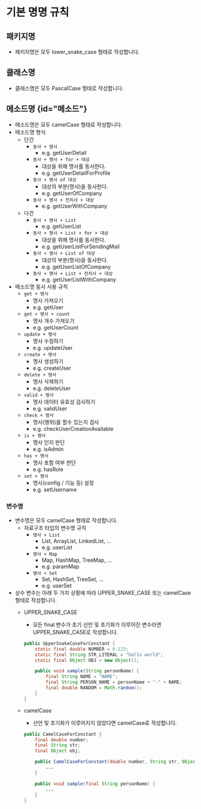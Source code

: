 # 기본 명명 규칙

## 패키지명

- 패키지명은 모두 lower_snake_case 형태로 작성합니다.

## 클래스명

- 클래스명은 모두 PascalCase 형태로 작성합니다.

## 메소드명 {id="메소드"}

- 메소드명은 모두 camelCase 형태로 작성합니다.
- 메소드명 형식
    - 단건
        - `동사 + 명사`
            - e.g. getUserDetail
        - `동사 + 명사 + for + 대상`
            - 대상을 위해 명사를 동사한다.
            - e.g. getUserDetailForProfile
        - `동사 + 명사 of 대상`
            - 대상의 부분(명사)을 동사한다.
            - e.g. getUserOfCompany
        - `동사 + 명사 + 전치사 + 대상`
            - e.g. getUserWithCompany
    - 다건
        - `동사 + 명사 + List`
            - e.g. getUserList
        - `동사 + 명사 + List + for + 대상`
            - 대상을 위해 명사를 동사한다.
            - e.g. getUserListForSendingMail
        - `동사 + 명사 + List of 대상`
            - 대상의 부분(명사)을 동사한다.
            - e.g. getUserListOfCompany
        - `동사 + 명사 + List + 전치사 + 대상`
            - e.g. getUserListWithCompany
- 메소드명 동사 사용 규칙
    - `get + 명사`
        - 명사 가져오기
        - e.g. getUser
    - `get + 명사 + count`
        - 명사 개수 가져오기
        - e.g. getUserCount
    - `update + 명사`
        - 명사 수정하기
        - e.g. updateUser
    - `create + 명사`
        - 명사 생성하기
        - e.g. createUser
    - `delete + 명사`
        - 명사 삭제하기
        - e.g. deleteUser
    - `valid + 명사`
        - 명사 데이터 유효성 검사하기
        - e.g. validUser
    - `check + 명사`
        - 명사(행위)를 할수 있는지 검사
        - e.g. checkUserCreationAvailable
    - `is + 명사`
        - 명사 인지 판단
        - e.g. isAdmin
    - `has + 명사`
        - 명사 포함 여부 판단
        - e.g. hasRole
    - `set + 명사`
        - 명사(config / 기능 등) 설정
        - e.g. setUsername


### 변수명

- 변수명은 모두 camelCase 형태로 작성합니다.
    - 자료구조 타입의 변수명 규칙
        - `명사 + List`
            - List, ArrayList, LinkedList, …
            - e.g. userList
        - `명사 + Map`
            - Map, HashMap, TreeMap, …
            - e.g. paramMap
        - `명사 + Set`
            - Set, HashSet, TreeSet, …
            - e.g. userSet
- 상수 변수는 아래 두 가지 상황에 따라 UPPER_SNAKE_CASE 또는 camelCase 형태로 작성합니다.
    - UPPER_SNAKE_CASE
        - 모든 final 변수가 초기 선언 및 초기화가 이루어진 변수라면 UPPER_SNAKE_CASE로 작성합니다.

        ```java
        public UpperSnakeCaseForConstant {
        	static final double NUMBER = 0.123;
        	static final String STR_LITERAL = "hello world";
        	static final Object OBJ = new Object();
        
        	public void sample(String personName) {
        		final String NAME = "NAME";
        		final String PERSON_NAME = personName + "-" + NAME;
        		final double RANDOM = Math.random();
        	}
        }
        ```

    - camelCase
        - 선언 및 초기화가 이루어지지 않았다면 camelCase로 작성합니다.

        ```java
        public CamelCaseForConstant {
        	final double number;
        	final String str;
        	final Object obj;
        
        	public CamelCaseForConstant(double number, String str, Object obj) {
        		...
        	}
        
        	public void sample(final String personName) {
        		...
        	}
        }
        ```